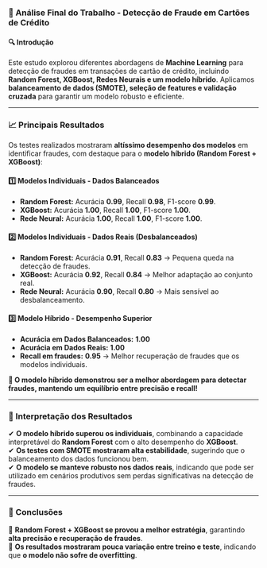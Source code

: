  ### **📌 Análise Final do Trabalho - Detecção de Fraude em Cartões de Crédito**

#### **🔍 Introdução**
Este estudo explorou diferentes abordagens de **Machine Learning** para detecção de fraudes em transações de cartão de crédito, incluindo **Random Forest, XGBoost, Redes Neurais e um modelo híbrido**. Aplicamos **balanceamento de dados (SMOTE), seleção de features e validação cruzada** para garantir um modelo robusto e eficiente.

---

### **📈 Principais Resultados**
Os testes realizados mostraram **altíssimo desempenho dos modelos** em identificar fraudes, com destaque para o **modelo híbrido (Random Forest + XGBoost)**:

#### **1️⃣ Modelos Individuais - Dados Balanceados**
- **Random Forest:** Acurácia **0.99**, Recall **0.98**, F1-score **0.99**.
- **XGBoost:** Acurácia **1.00**, Recall **1.00**, F1-score **1.00**.
- **Rede Neural:** Acurácia **1.00**, Recall **1.00**, F1-score **1.00**.

#### **2️⃣ Modelos Individuais - Dados Reais (Desbalanceados)**
- **Random Forest:** Acurácia **0.91**, Recall **0.83** → Pequena queda na detecção de fraudes.
- **XGBoost:** Acurácia **0.92**, Recall **0.84** → Melhor adaptação ao conjunto real.
- **Rede Neural:** Acurácia **0.90**, Recall **0.80** → Mais sensível ao desbalanceamento.

#### **3️⃣ Modelo Híbrido - Desempenho Superior**
- **Acurácia em Dados Balanceados:** **1.00**  
- **Acurácia em Dados Reais:** **1.00**  
- **Recall em fraudes:** **0.95** → Melhor recuperação de fraudes que os modelos individuais.  

**🚀 O modelo híbrido demonstrou ser a melhor abordagem para detectar fraudes, mantendo um equilíbrio entre precisão e recall!**

---

### **🔎 Interpretação dos Resultados**
✔ **O modelo híbrido superou os individuais**, combinando a capacidade interpretável do **Random Forest** com o alto desempenho do **XGBoost**.  
✔ **Os testes com SMOTE mostraram alta estabilidade**, sugerindo que o balanceamento dos dados funcionou bem.  
✔ **O modelo se manteve robusto nos dados reais**, indicando que pode ser utilizado em cenários produtivos sem perdas significativas na detecção de fraudes.  

---

### **🚀 Conclusões**
🔹 **Random Forest + XGBoost se provou a melhor estratégia**, garantindo **alta precisão e recuperação de fraudes**.  
🔹 **Os resultados mostraram pouca variação entre treino e teste**, indicando que **o modelo não sofre de overfitting**.  


